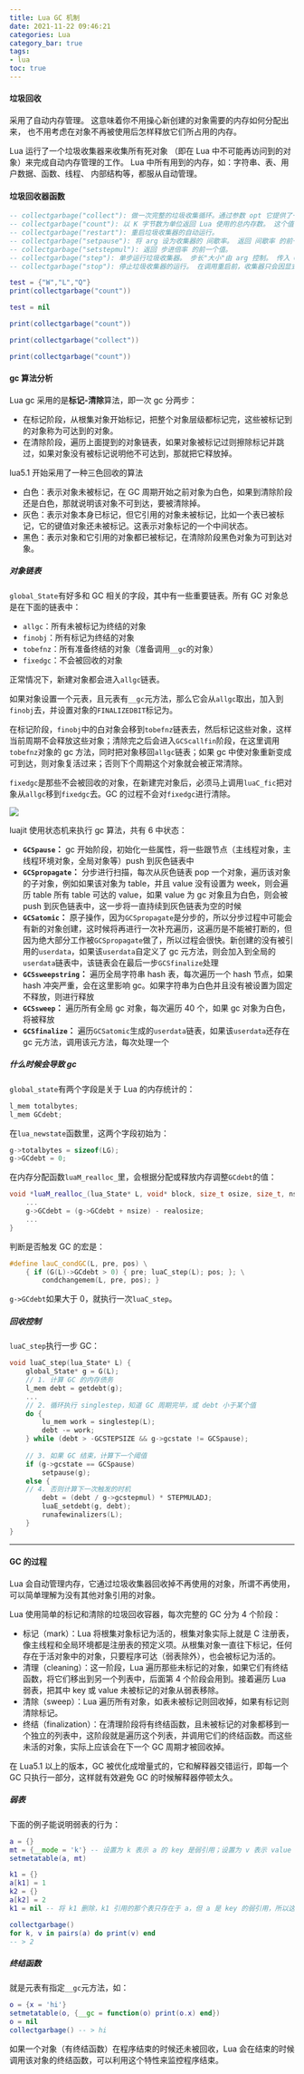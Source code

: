 ```yaml
---
title: Lua GC 机制
date: 2021-11-22 09:46:21
categories: Lua
category_bar: true
tags:
- lua
toc: true
---
```


#### 垃圾回收

采用了自动内存管理。 这意味着你不用操心新创建的对象需要的内存如何分配出来， 也不用考虑在对象不再被使用后怎样释放它们所占用的内存。

Lua 运行了一个垃圾收集器来收集所有死对象 （即在 Lua 中不可能再访问到的对象）来完成自动内存管理的工作。 Lua 中所有用到的内存，如：字符串、表、用户数据、函数、线程、 内部结构等，都服从自动管理。

#### 垃圾回收器函数

```lua
-- collectgarbage("collect"): 做一次完整的垃圾收集循环。通过参数 opt 它提供了一组不同的功能
-- collectgarbage("count"): 以 K 字节数为单位返回 Lua 使用的总内存数。 这个值有小数部分，所以只需要乘上 1024 就能得到 Lua 使用的准确字节数（除非溢出）。
-- collectgarbage("restart"): 重启垃圾收集器的自动运行。
-- collectgarbage("setpause"): 将 arg 设为收集器的 间歇率。 返回 间歇率 的前一个值。
-- collectgarbage("setstepmul"): 返回 步进倍率 的前一个值。
-- collectgarbage("step"): 单步运行垃圾收集器。 步长"大小"由 arg 控制。 传入 0 时，收集器步进（不可分割的）一步。 传入非 0 值， 收集器收集相当于 Lua 分配这些多（K 字节）内存的工作。 如果收集器结束一个循环将返回 true 。
-- collectgarbage("stop"): 停止垃圾收集器的运行。 在调用重启前，收集器只会因显式的调用运行。

test = {"W","L","Q"}
print(collectgarbage("count"))

test = nil

print(collectgarbage("count"))

print(collectgarbage("collect"))

print(collectgarbage("count"))
```

#### gc 算法分析

Lua gc 采用的是**标记-清除**算法，即一次 gc 分两步：

* 在标记阶段，从根集对象开始标记，把整个对象层级都标记完，这些被标记到的对象称为可达到的对象。
* 在清除阶段，遍历上面提到的对象链表，如果对象被标记过则擦除标记并跳过，如果对象没有被标记说明他不可达到，那就把它释放掉。

lua5.1 开始采用了一种三色回收的算法

* 白色：表示对象未被标记，在 GC 周期开始之前对象为白色，如果到清除阶段还是白色，那就说明该对象不可到达，要被清除掉。
* 灰色：表示对象本身已标记，但它引用的对象未被标记，比如一个表已被标记，它的键值对象还未被标记。这表示对象标记的一个中间状态。
* 黑色：表示对象和它引用的对象都已被标记，在清除阶段黑色对象为可到达对象。

##### 对象链表

`global_State`有好多和 GC 相关的字段，其中有一些重要链表。所有 GC 对象总是在下面的链表中：

* `allgc`：所有未被标记为终结的对象
* `finobj`：所有标记为终结的对象
* `tobefnz`：所有准备终结的对象（准备调用`__gc`的对象）
* `fixedgc`：不会被回收的对象

正常情况下，新建对象都会进入`allgc`链表。

如果对象设置一个元表，且元表有`__gc`元方法，那么它会从`allgc`取出，加入到`finobj`去，并设置对象的`FINALIZEDBIT`标记为。

在标记阶段，`finobj`中的白对象会移到`tobefnz`链表去，然后标记这些对象，这样当前周期不会释放这些对象；清除完之后会进入`GCScallfin`阶段，在这里调用`tobefnz`对象的 gc 方法，同时把对象移回`allgc`链表；如果 gc 中使对象重新变成可到达，则对象复活过来；否则下个周期这个对象就会被正常清除。

`fixedgc`是那些不会被回收的对象，在新建完对象后，必须马上调用`luaC_fic`把对象从`allgc`移到`fixedgc`去。GC 的过程不会对`fixedgc`进行清除。

![](16/lua-gc.png)

luajit 使用状态机来执行 gc 算法，共有 6 中状态：

* **`GCSpause`：** gc 开始阶段，初始化一些属性，将一些跟节点（主线程对象，主线程环境对象，全局对象等）push 到灰色链表中
* **`GCSpropagate`：** 分步进行扫描，每次从灰色链表 pop 一个对象，遍历该对象的子对象，例如如果该对象为 table，并且 value 没有设置为 week，则会遍历 table 所有 table 可达的 value，如果 value 为 gc 对象且为白色，则会被 push 到灰色链表中，这一步将一直持续到灰色链表为空的时候
* **`GCSatomic`：** 原子操作，因为`GCSpropagate`是分步的，所以分步过程中可能会有新的对象创建，这时候将再进行一次补充遍历，这遍历是不能被打断的，但因为绝大部分工作被`GCSpropagate`做了，所以过程会很快。新创建的没有被引用的`userdata`，如果该`userdata`自定义了 gc 元方法，则会加入到全局的`userdata`链表中，该链表会在最后一步`GCSfinalize`处理
* **`GCSsweepstring`：** 遍历全局字符串 hash 表，每次遍历一个 hash 节点，如果 hash 冲突严重，会在这里影响 gc。如果字符串为白色并且没有被设置为固定不释放，则进行释放
* **`GCSsweep`：** 遍历所有全局 gc 对象，每次遍历 40 个，如果 gc 对象为白色，将被释放
* **`GCSfinalize`：** 遍历`GCSatomic`生成的`userdata`链表，如果该`userdata`还存在 gc 元方法，调用该元方法，每次处理一个

##### 什么时候会导致 gc

`global_state`有两个字段是关于 Lua 的内存统计的：

```c++
l_mem totalbytes;
l_mem GCdebt;
```

在`lua_newstate`函数里，这两个字段初始为：

```c++
g->totalbytes = sizeof(LG);
g->GCdebt = 0;
```

在内存分配函数`luaM_realloc_`里，会根据分配或释放内存调整`GCdebt`的值：

```c++
void *luaM_realloc_(lua_State* L, void* block, size_t osize, size_t, nsize) {
    ...
    g->GCdebt = (g->GCdebt + nsize) - realosize;
    ...
}
```

判断是否触发 GC 的宏是：

```c++
#define lauC_condGC(L, pre, pos) \
    { if (G(L)->GCdebt > 0) { pre; luaC_step(L); pos; }; \
        condchangemem(L, pre, pos); }
```

`g->GCdebt`如果大于 0，就执行一次`luaC_step`。

##### 回收控制

`luaC_step`执行一步 GC：

```c++
void luaC_step(lua_State* L) {
    global_State* g = G(L);
    // 1. 计算 GC 的内存债务
    l_mem debt = getdebt(g);
    ...
    // 2. 循环执行 singlestep，知道 GC 周期完毕，或 debt 小于某个值
    do {
        lu_mem work = singlestep(L);
        debt -= work;
    } while (debt > -GCSTEPSIZE && g->gcstate != GCSpause);
    
    // 3. 如果 GC 结束，计算下一个阈值
    if (g->gcstate == GCSpause)
        setpause(g);
    else {
    // 4. 否则计算下一次触发的时机
        debt = (debt / g->gcstepmul) * STEPMULADJ;
        luaE_setdebt(g, debt);
        runafewinalizers(L);
    }
}
```

* * *

#### GC 的过程

Lua 会自动管理内存，它通过垃圾收集器回收掉不再使用的对象，所谓不再使用，可以简单理解为没有其他对象引用的对象。

Lua 使用简单的标记和清除的垃圾回收容器，每次完整的 GC 分为 4 个阶段：

* 标记（mark）：Lua 将根集对象标记为活的，根集对象实际上就是 C 注册表，像主线程和全局环境都是注册表的预定义项。从根集对象一直往下标记，任何存在于活对象中的对象，只要程序可达（弱表除外），也会被标记为活的。
* 清理（cleaning）：这一阶段，Lua 遍历那些未标记的对象，如果它们有终结函数，将它们移出到另一个列表中，后面第 4 个阶段会用到。接着遍历 Lua 弱表，把其中 key 或 value 未被标记的对象从弱表移除。
* 清除（sweep）：Lua 遍历所有对象，如表未被标记则回收掉，如果有标记则清除标记。
* 终结（finalization）：在清理阶段将有终结函数，且未被标记的对象都移到一个独立的列表中，这阶段就是遍历这个列表，并调用它们的终结函数。而这些未活的对象，实际上应该会在下一个 GC 周期才被回收掉。

在 Lua5.1 以上的版本，GC 被优化成增量式的，它和解释器交错运行，即每一个 GC 只执行一部分，这样就有效避免 GC 的时候解释器停顿太久。

##### 弱表

下面的例子能说明弱表的行为：

```lua
a = {}
mt = {__mode = 'k'} -- 设置为 k 表示 a 的 key 是弱引用；设置为 v 表示 value 是弱引用；设置为 kv 表示 key 和 value 都是弱引用
setmetatable(a, mt)

k1 = {}
a[k1] = 1
k2 = {}
a[k2] = 2
k1 = nil -- 将 k1 删除，k1 引用的那个表只存在于 a，但 a 是 key 的弱引用，所以这个表被 GC

collectgarbage()
for k, v in pairs(a) do print(v) end
-- > 2
```

##### 终结函数

就是元表有指定`__gc`元方法，如：

```lua
o = {x = 'hi'}
setmetatable(o, {__gc = function(o) print(o.x) end})
o = nil
collectgarbage() -- > hi
```

如果一个对象（有终结函数）在程序结束的时候还未被回收，Lua 会在结束的时候调用该对象的终结函数，可以利用这个特性来监控程序结束。
